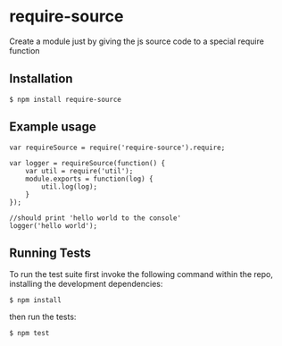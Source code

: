 # require-source

  Create a module just by giving the js source code to a special require function

## Installation

    $ npm install require-source

## Example usage

    var requireSource = require('require-source').require;

    var logger = requireSource(function() {
        var util = require('util');
        module.exports = function(log) {
            util.log(log);
        }
    });

    //should print 'hello world to the console' 
    logger('hello world');

## Running Tests

To run the test suite first invoke the following command within the repo, installing the development dependencies:

    $ npm install

then run the tests:

    $ npm test

